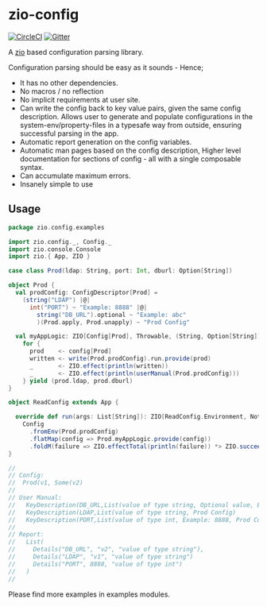 # zio-config

[![CircleCI](https://circleci.com/gh/zio/zio-config/tree/master.svg?style=svg)](https://circleci.com/gh/zio/zio-config/tree/master)
[![Gitter](https://badges.gitter.im/ZIO/zio-config.svg)](https://gitter.im/ZIO/zio-config?utm_source=badge&utm_medium=badge&utm_campaign=pr-badge&utm_content=badge)

A [zio](https://github.com/scalaz/scalaz-zio) based  configuration parsing library.

Configuration parsing should be easy as it sounds - Hence;

 * It has no other dependencies.
 * No macros / no reflection
 * No implicit requirements at user site.
 * Can write the config back to key value pairs, given the same config description. 
   Allows user to generate and populate configurations in the system-env/property-files in a typesafe way from outside, ensuring successful parsing in the app.
 * Automatic report generation on the config variables.
 * Automatic man pages based on the config description,  Higher level documentation for sections of config - all with a single composable syntax.
 * Can accumulate maximum errors.
 * Insanely simple to use


## Usage

```scala
package zio.config.examples

import zio.config._, Config._
import zio.console.Console
import zio.{ App, ZIO }

case class Prod(ldap: String, port: Int, dburl: Option[String])

object Prod {
  val prodConfig: ConfigDescriptor[Prod] =
    (string("LDAP") |@| 
      int("PORT") ~ "Example: 8888" |@|
        string("DB_URL").optional ~ "Example: abc"
        )(Prod.apply, Prod.unapply) ~ "Prod Config"

  val myAppLogic: ZIO[Config[Prod], Throwable, (String, Option[String])] =
    for {
      prod    <- config[Prod]
      written <- write(Prod.prodConfig).run.provide(prod)
      _       <- ZIO.effect(println(written))
      _       <- ZIO.effect(println(userManual(Prod.prodConfig)))
    } yield (prod.ldap, prod.dburl)
}

object ReadConfig extends App {

  override def run(args: List[String]): ZIO[ReadConfig.Environment, Nothing, Int] =
    Config
      .fromEnv(Prod.prodConfig)
      .flatMap(config => Prod.myAppLogic.provide(config))
      .foldM(failure => ZIO.effectTotal(println(failure)) *> ZIO.succeed(1), _ => ZIO.succeed(0))
}

//
// Config:
//  Prod(v1, Some(v2)
// 
// User Manual:
//   KeyDescription(DB_URL,List(value of type string, Optional value, Example: abc, Prod Config))
//   KeyDescription(LDAP,List(value of type string, Prod Config)
//   KeyDescription(PORT,List(value of type int, Example: 8888, Prod Config)
//
// Report:
//   List(
//     Details("DB_URL", "v2", "value of type string"),
//     Details("LDAP", "v1", "value of type string")
//     Details("PORT", 8888, "value of type int")
//   )
//

```

Please find more examples in examples modules.